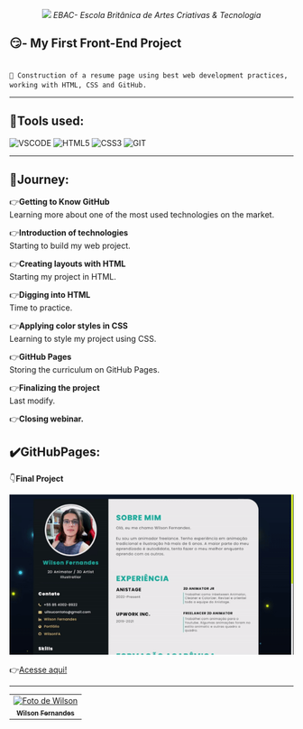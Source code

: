 <p align="center">
  <img src="https://github.com/HozaniaB/hozaniab.github.io/raw/main/img/Jornada.png">
<em>EBAC- Escola Britânica de Artes Criativas & Tecnologia</em>
</p>

## 😏- My First Front-End Project
<code>
🎯 Construction of a resume page using best web development practices, working with HTML, CSS and GitHub.
</code>

<hr>

## 🔧Tools used:

![VSCODE](https://img.shields.io/badge/Visual_Studio_Code-0078D4?style=for-the-badge&logo=visual%20studio%20code&logoColor=white)
![HTML5](https://img.shields.io/badge/html5-%23E34F26.svg?style=for-the-badge&logo=html5&logoColor=white)
![CSS3](https://img.shields.io/badge/css3-%231572B6.svg?style=for-the-badge&logo=css3&logoColor=white)
![GIT](https://img.shields.io/badge/GIT-E44C30?style=for-the-badge&logo=git&logoColor=white)
<hr>

## 🚀Journey:
👉**Getting to Know GitHub**<br>
Learning more about one of the most used technologies on the market.

👉**Introduction of technologies**<br>
Starting to build my web project.

👉**Creating layouts with HTML**<br>
Starting my project in HTML.

👉**Digging into HTML**<br>
Time to practice.

👉**Applying color styles in CSS**<br>
Learning to style my project using CSS.

👉**GitHub Pages**<br>
Storing the curriculum on GitHub Pages.

👉**Finalizing the project**<br>
Last modify.

👉**Closing webinar.**

## ✔️GitHubPages:

  👇**Final Project**
<p align="center"> 
  <img src="img/gif-wilson.gif">
</p>
  
  👉[Acesse aqui!](https://wilsonfa.github.io/)




<hr>
<p align="center">
<table>
  <tr>  
    <td align="center">
      <a href="https://github.com/WilsonFA">
        <img src="https://avatars.githubusercontent.com/u/118861295?v=4" width="100px;" alt="Foto de Wilson"/><br>
        <sub>
          <b>Wilson Fernandes</b>
        </sub>
      </a>
    </td>
</p>

